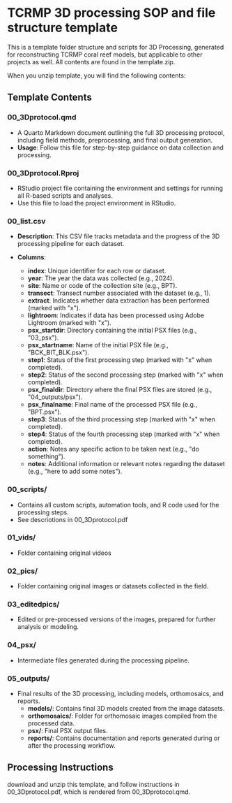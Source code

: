 # TCRMP 3D processing SOP and file structure template

This is a template folder structure and scripts for 3D Processing, generated for reconstructing TCRMP coral reef models, but applicable to other projects as well. All contents are found in the template.zip. 

When you unzip template, you will find the following contents:

## Template Contents

### 00_3Dprotocol.qmd
- A Quarto Markdown document outlining the full 3D processing protocol, including field methods, preprocessing, and final output generation.
- **Usage**: Follow this file for step-by-step guidance on data collection and processing.

### 00_3Dprotocol.Rproj
- RStudio project file containing the environment and settings for running all R-based scripts and analyses.
- Use this file to load the project environment in RStudio.

### 00_list.csv

- **Description**: This CSV file tracks metadata and the progress of the 3D processing pipeline for each dataset.
  
- **Columns**:
  - **index**: Unique identifier for each row or dataset.
  - **year**: The year the data was collected (e.g., 2024).
  - **site**: Name or code of the collection site (e.g., BPT).
  - **transect**: Transect number associated with the dataset (e.g., 1).
  - **extract**: Indicates whether data extraction has been performed (marked with "x").
  - **lightroom**: Indicates if data has been processed using Adobe Lightroom (marked with "x").
  - **psx_startdir**: Directory containing the initial PSX files (e.g., "03_psx").
  - **psx_startname**: Name of the initial PSX file (e.g., "BCK_BIT_BLK.psx").
  - **step1**: Status of the first processing step (marked with "x" when completed).
  - **step2**: Status of the second processing step (marked with "x" when completed).
  - **psx_finaldir**: Directory where the final PSX files are stored (e.g., "04_outputs/psx").
  - **psx_finalname**: Final name of the processed PSX file (e.g., "BPT.psx").
  - **step3**: Status of the third processing step (marked with "x" when completed).
  - **step4**: Status of the fourth processing step (marked with "x" when completed).
  - **action**: Notes any specific action to be taken next (e.g., "do something").
  - **notes**: Additional information or relevant notes regarding the dataset (e.g., "here to add some notes").

### 00_scripts/
- Contains all custom scripts, automation tools, and R code used for the processing steps.
- See descriotions in 00_3Dprotocol.pdf

### 01_vids/
- Folder containing original videos

### 02_pics/
- Folder containing original images or datasets collected in the field.

### 03_editedpics/
- Edited or pre-processed versions of the images, prepared for further analysis or modeling.

### 04_psx/
- Intermediate files generated during the processing pipeline.

### 05_outputs/
- Final results of the 3D processing, including models, orthomosaics, and reports.
  - **models/**: Contains final 3D models created from the image datasets.
  - **orthomosaics/**: Folder for orthomosaic images compiled from the processed data.
  - **psx/**: Final PSX output files.
  - **reports/**: Contains documentation and reports generated during or after the processing workflow.

## Processing Instructions

download and unzip this template, and follow instructions in 00_3Dprotocol.pdf, which is rendered from 00_3Dprotocol.qmd. 
